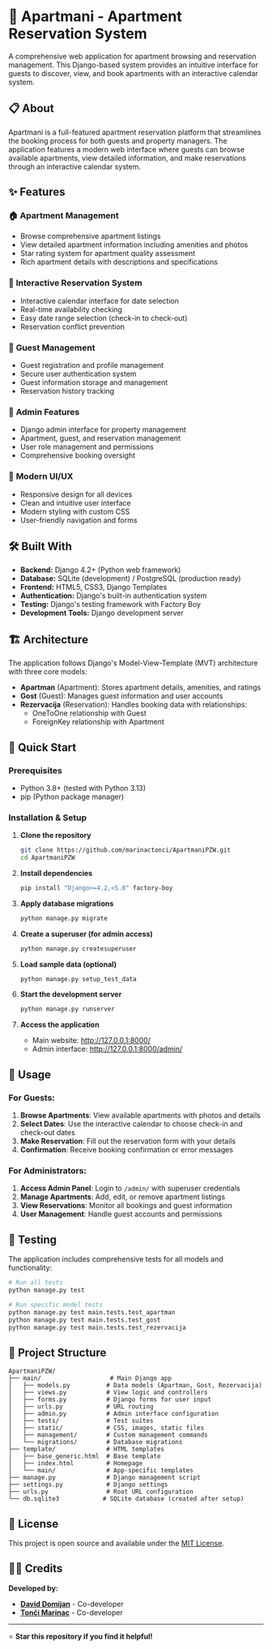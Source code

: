 # 🏨 Apartmani - Apartment Reservation System

A comprehensive web application for apartment browsing and reservation management. This Django-based system provides an intuitive interface for guests to discover, view, and book apartments with an interactive calendar system.

## 📋 About

Apartmani is a full-featured apartment reservation platform that streamlines the booking process for both guests and property managers. The application features a modern web interface where guests can browse available apartments, view detailed information, and make reservations through an interactive calendar system.

## ✨ Features

### 🏠 **Apartment Management**

- Browse comprehensive apartment listings
- View detailed apartment information including amenities and photos
- Star rating system for apartment quality assessment
- Rich apartment details with descriptions and specifications

### 📅 **Interactive Reservation System**

- Interactive calendar interface for date selection
- Real-time availability checking
- Easy date range selection (check-in to check-out)
- Reservation conflict prevention

### 👥 **Guest Management**

- Guest registration and profile management
- Secure user authentication system
- Guest information storage and management
- Reservation history tracking

### 🔧 **Admin Features**

- Django admin interface for property management
- Apartment, guest, and reservation management
- User role management and permissions
- Comprehensive booking oversight

### 🎨 **Modern UI/UX**

- Responsive design for all devices
- Clean and intuitive user interface
- Modern styling with custom CSS
- User-friendly navigation and forms

## 🛠️ Built With

- **Backend:** Django 4.2+ (Python web framework)
- **Database:** SQLite (development) / PostgreSQL (production ready)
- **Frontend:** HTML5, CSS3, Django Templates
- **Authentication:** Django's built-in authentication system
- **Testing:** Django's testing framework with Factory Boy
- **Development Tools:** Django development server

## 🏗️ Architecture

The application follows Django's Model-View-Template (MVT) architecture with three core models:

- **Apartman** (Apartment): Stores apartment details, amenities, and ratings
- **Gost** (Guest): Manages guest information and user accounts
- **Rezervacija** (Reservation): Handles booking data with relationships:
  - OneToOne relationship with Guest
  - ForeignKey relationship with Apartment

## 🚀 Quick Start

### Prerequisites

- Python 3.8+ (tested with Python 3.13)
- pip (Python package manager)

### Installation & Setup

1. **Clone the repository**

   ```bash
   git clone https://github.com/marinactonci/ApartmaniPZW.git
   cd ApartmaniPZW
   ```

2. **Install dependencies**

   ```bash
   pip install "Django>=4.2,<5.0" factory-boy
   ```

3. **Apply database migrations**

   ```bash
   python manage.py migrate
   ```

4. **Create a superuser (for admin access)**

   ```bash
   python manage.py createsuperuser
   ```

5. **Load sample data (optional)**

   ```bash
   python manage.py setup_test_data
   ```

6. **Start the development server**

   ```bash
   python manage.py runserver
   ```

7. **Access the application**
   - Main website: http://127.0.0.1:8000/
   - Admin interface: http://127.0.0.1:8000/admin/

## 📱 Usage

### For Guests:

1. **Browse Apartments**: View available apartments with photos and details
2. **Select Dates**: Use the interactive calendar to choose check-in and check-out dates
3. **Make Reservation**: Fill out the reservation form with your details
4. **Confirmation**: Receive booking confirmation or error messages

### For Administrators:

1. **Access Admin Panel**: Login to `/admin/` with superuser credentials
2. **Manage Apartments**: Add, edit, or remove apartment listings
3. **View Reservations**: Monitor all bookings and guest information
4. **User Management**: Handle guest accounts and permissions

## 🧪 Testing

The application includes comprehensive tests for all models and functionality:

```bash
# Run all tests
python manage.py test

# Run specific model tests
python manage.py test main.tests.test_apartman
python manage.py test main.tests.test_gost
python manage.py test main.tests.test_rezervacija
```

## 📂 Project Structure

```
ApartmaniPZW/
├── main/                   # Main Django app
│   ├── models.py          # Data models (Apartman, Gost, Rezervacija)
│   ├── views.py           # View logic and controllers
│   ├── forms.py           # Django forms for user input
│   ├── urls.py            # URL routing
│   ├── admin.py           # Admin interface configuration
│   ├── tests/             # Test suites
│   ├── static/            # CSS, images, static files
│   ├── management/        # Custom management commands
│   └── migrations/        # Database migrations
├── template/              # HTML templates
│   ├── base_generic.html  # Base template
│   ├── index.html         # Homepage
│   └── main/              # App-specific templates
├── manage.py              # Django management script
├── settings.py            # Django settings
├── urls.py                # Root URL configuration
└── db.sqlite3            # SQLite database (created after setup)
```

## 📄 License

This project is open source and available under the [MIT License](LICENSE).

## 👨‍💻 Credits

**Developed by:**

- **[David Domijan](https://github.com/Specko1903)** - Co-developer
- **[Tonči Marinac](https://github.com/marinactonci)** - Co-developer

---

⭐ **Star this repository if you find it helpful!**
